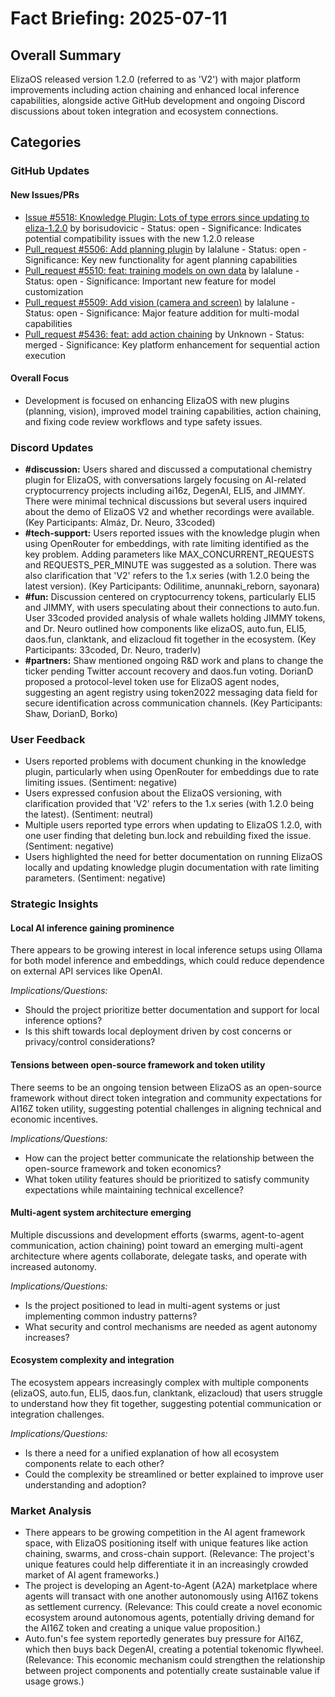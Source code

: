 # Fact Briefing: 2025-07-11

## Overall Summary
ElizaOS released version 1.2.0 (referred to as 'V2') with major platform improvements including action chaining and enhanced local inference capabilities, alongside active GitHub development and ongoing Discord discussions about token integration and ecosystem connections.

## Categories

### GitHub Updates

#### New Issues/PRs
- [Issue #5518: Knowledge Plugin: Lots of type errors since updating to eliza-1.2.0](https://github.com/elizaOS/eliza/issues/5518) by borisudovicic - Status: open - Significance: Indicates potential compatibility issues with the new 1.2.0 release
- [Pull_request #5506: Add planning plugin](https://github.com/elizaOS/eliza/pull/5506) by lalalune - Status: open - Significance: Key new functionality for agent planning capabilities
- [Pull_request #5510: feat: training models on own data](https://github.com/elizaOS/eliza/pull/5510) by lalalune - Status: open - Significance: Important new feature for model customization
- [Pull_request #5509: Add vision (camera and screen)](https://github.com/elizaOS/eliza/pull/5509) by lalalune - Status: open - Significance: Major feature addition for multi-modal capabilities
- [Pull_request #5436: feat: add action chaining](https://github.com/elizaOS/eliza/pull/5436) by Unknown - Status: merged - Significance: Key platform enhancement for sequential action execution

#### Overall Focus
- Development is focused on enhancing ElizaOS with new plugins (planning, vision), improved model training capabilities, action chaining, and fixing code review workflows and type safety issues.

### Discord Updates
- **#discussion:** Users shared and discussed a computational chemistry plugin for ElizaOS, with conversations largely focusing on AI-related cryptocurrency projects including ai16z, DegenAI, ELI5, and JIMMY. There were minimal technical discussions but several users inquired about the demo of ElizaOS V2 and whether recordings were available. (Key Participants: Almáz, Dr. Neuro, 33coded)
- **#tech-support:** Users reported issues with the knowledge plugin when using OpenRouter for embeddings, with rate limiting identified as the key problem. Adding parameters like MAX_CONCURRENT_REQUESTS and REQUESTS_PER_MINUTE was suggested as a solution. There was also clarification that 'V2' refers to the 1.x series (with 1.2.0 being the latest version). (Key Participants: Odilitime, anunnaki_reborn, sayonara)
- **#fun:** Discussion centered on cryptocurrency tokens, particularly ELI5 and JIMMY, with users speculating about their connections to auto.fun. User 33coded provided analysis of whale wallets holding JIMMY tokens, and Dr. Neuro outlined how components like elizaOS, auto.fun, ELI5, daos.fun, clanktank, and elizacloud fit together in the ecosystem. (Key Participants: 33coded, Dr. Neuro, traderlv)
- **#partners:** Shaw mentioned ongoing R&D work and plans to change the ticker pending Twitter account recovery and daos.fun voting. DorianD proposed a protocol-level token use for ElizaOS agent nodes, suggesting an agent registry using token2022 messaging data field for secure identification across communication channels. (Key Participants: Shaw, DorianD, Borko)

### User Feedback
- Users reported problems with document chunking in the knowledge plugin, particularly when using OpenRouter for embeddings due to rate limiting issues. (Sentiment: negative)
- Users expressed confusion about the ElizaOS versioning, with clarification provided that 'V2' refers to the 1.x series (with 1.2.0 being the latest). (Sentiment: neutral)
- Multiple users reported type errors when updating to ElizaOS 1.2.0, with one user finding that deleting bun.lock and rebuilding fixed the issue. (Sentiment: negative)
- Users highlighted the need for better documentation on running ElizaOS locally and updating knowledge plugin documentation with rate limiting parameters. (Sentiment: negative)

### Strategic Insights

#### Local AI inference gaining prominence
There appears to be growing interest in local inference setups using Ollama for both model inference and embeddings, which could reduce dependence on external API services like OpenAI.

*Implications/Questions:*
  - Should the project prioritize better documentation and support for local inference options?
  - Is this shift towards local deployment driven by cost concerns or privacy/control considerations?

#### Tensions between open-source framework and token utility
There seems to be an ongoing tension between ElizaOS as an open-source framework without direct token integration and community expectations for AI16Z token utility, suggesting potential challenges in aligning technical and economic incentives.

*Implications/Questions:*
  - How can the project better communicate the relationship between the open-source framework and token economics?
  - What token utility features should be prioritized to satisfy community expectations while maintaining technical excellence?

#### Multi-agent system architecture emerging
Multiple discussions and development efforts (swarms, agent-to-agent communication, action chaining) point toward an emerging multi-agent architecture where agents collaborate, delegate tasks, and operate with increased autonomy.

*Implications/Questions:*
  - Is the project positioned to lead in multi-agent systems or just implementing common industry patterns?
  - What security and control mechanisms are needed as agent autonomy increases?

#### Ecosystem complexity and integration
The ecosystem appears increasingly complex with multiple components (elizaOS, auto.fun, ELI5, daos.fun, clanktank, elizacloud) that users struggle to understand how they fit together, suggesting potential communication or integration challenges.

*Implications/Questions:*
  - Is there a need for a unified explanation of how all ecosystem components relate to each other?
  - Could the complexity be streamlined or better explained to improve user understanding and adoption?

### Market Analysis
- There appears to be growing competition in the AI agent framework space, with ElizaOS positioning itself with unique features like action chaining, swarms, and cross-chain support. (Relevance: The project's unique features could help differentiate it in an increasingly crowded market of AI agent frameworks.)
- The project is developing an Agent-to-Agent (A2A) marketplace where agents will transact with one another autonomously using AI16Z tokens as settlement currency. (Relevance: This could create a novel economic ecosystem around autonomous agents, potentially driving demand for the AI16Z token and creating a unique value proposition.)
- Auto.fun's fee system reportedly generates buy pressure for AI16Z, which then buys back DegenAI, creating a potential tokenomic flywheel. (Relevance: This economic mechanism could strengthen the relationship between project components and potentially create sustainable value if usage grows.)